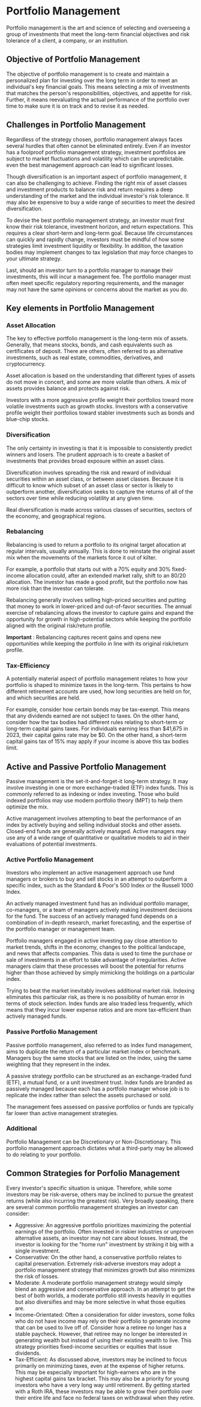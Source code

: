 # Portfolio Management

Portfolio management is the art and science of selecting and overseeing a group of investments that meet the long-term financial objectives and risk tolerance of a client, a company, or an institution.

## Objective of Portfolio Management

The objective of portfolio management is to create and maintain a personalized plan for investing over the long term in order to meet an individual's key financial goals. This means selecting a mix of investments that matches the person's responsibilities, objectives, and appetite for risk. Further, it means reevaluating the actual performance of the portfolio over time to make sure it is on track and to revise it as needed.

## Challenges in Portfolio Management

Regardless of the strategy chosen, portfolio management always faces several hurdles that often cannot be eliminated entirely. Even if an investor has a foolproof portfolio management strategy, investment portfolios are subject to market fluctuations and volatility which can be unpredictable. even the best management approach can lead to significant losses.

Though diversification is an important aspect of portfolio management, it can also be challenging to achieve. Finding the right mix of asset classes and investment products to balance risk and return requires a deep understanding of the market and the individual investor's risk tolerance. It may also be expensive to buy a wide range of securities to meet the desired diversification.

To devise the best portfolio management strategy, an investor must first know their risk tolerance, investment horizon, and return expectations. This requires a clear short-term and long-term goal. Because life circumstances can quickly and rapidly change, investors must be mindful of how some strategies limit investment liquidity or flexibility. In addition, the taxation bodies may implement changes to tax legislation that may force changes to your ultimate strategy.

Last, should an investor turn to a portfolio manager to manage their investments, this will incur a management fee. The portfolio manager must often meet specific regulatory reporting requirements, and the manager may not have the same opinions or concerns about the market as you do.

## Key elements in Portfolio Management

### Asset Allocation

The key to effective portfolio management is the long-term mix of assets. Generally, that means stocks, bonds, and cash equivalents such as certificates of deposit. There are others, often referred to as alternative investments, such as real estate, commodities, derivatives, and cryptocurrency.

Asset allocation is based on the understanding that different types of assets do not move in concert, and some are more volatile than others. A mix of assets provides balance and protects against risk.

Investors with a more aggressive profile weight their portfolios toward more volatile investments such as growth stocks. Investors with a conservative profile weight their portfolios toward stabler investments such as bonds and blue-chip stocks.

### Diversification

The only certainty in investing is that it is impossible to consistently predict winners and losers. The prudent approach is to create a basket of investments that provides broad exposure within an asset class.

Diversification involves spreading the risk and reward of individual securities within an asset class, or between asset classes. Because it is difficult to know which subset of an asset class or sector is likely to outperform another, diversification seeks to capture the returns of all of the sectors over time while reducing volatility at any given time.

Real diversification is made across various classes of securities, sectors of the economy, and geographical regions.

### Rebalancing

Rebalancing is used to return a portfolio to its original target allocation at regular intervals, usually annually. This is done to reinstate the original asset mix when the movements of the markets force it out of kilter.

For example, a portfolio that starts out with a 70% equity and 30% fixed-income allocation could, after an extended market rally, shift to an 80/20 allocation. The investor has made a good profit, but the portfolio now has more risk than the investor can tolerate.

Rebalancing generally involves selling high-priced securities and putting that money to work in lower-priced and out-of-favor securities. The annual exercise of rebalancing allows the investor to capture gains and expand the opportunity for growth in high-potential sectors while keeping the portfolio aligned with the original risk/return profile.

**Important** : Rebalancing captures recent gains and opens new opportunities while keeping the portfolio in line with its original risk/return profile.

### Tax-Efficiency

A potentially material aspect of portfolio management relates to how your portfolio is shaped to minimize taxes in the long-term. This pertains to how different retirement accounts are used, how long securities are held on for, and which securities are held.

For example, consider how certain bonds may be tax-exempt. This means that any dividends earned are not subject to taxes. On the other hand, consider how the tax bodies had different rules relating to short-term or long-term capital gains taxes. For individuals earning less than $41,675 in 2023, their capital gains rate may be $0. On the other hand, a short-term capital gains tax of 15% may apply if your income is above this tax bodies limit.

## Active and Passive Portfolio Management

Passive management is the set-it-and-forget-it long-term strategy. It may involve investing in one or more exchange-traded (ETF) index funds. This is commonly referred to as indexing or index investing. Those who build indexed portfolios may use modern portfolio theory (MPT) to help them optimize the mix.

Active management involves attempting to beat the performance of an index by actively buying and selling individual stocks and other assets. Closed-end funds are generally actively managed. Active managers may use any of a wide range of quantitative or qualitative models to aid in their evaluations of potential investments.

### Active Portfolio Management

Investors who implement an active management approach use fund managers or brokers to buy and sell stocks in an attempt to outperform a specific index, such as the Standard & Poor's 500 Index or the Russell 1000 Index.

An actively managed investment fund has an individual portfolio manager, co-managers, or a team of managers actively making investment decisions for the fund. The success of an actively managed fund depends on a combination of in-depth research, market forecasting, and the expertise of the portfolio manager or management team.

Portfolio managers engaged in active investing pay close attention to market trends, shifts in the economy, changes to the political landscape, and news that affects companies. This data is used to time the purchase or sale of investments in an effort to take advantage of irregularities. Active managers claim that these processes will boost the potential for returns higher than those achieved by simply mimicking the holdings on a particular index.

Trying to beat the market inevitably involves additional market risk. Indexing eliminates this particular risk, as there is no possibility of human error in terms of stock selection. Index funds are also traded less frequently, which means that they incur lower expense ratios and are more tax-efficient than actively managed funds.

### Passive Portfolio Management

Passive portfolio management, also referred to as index fund management, aims to duplicate the return of a particular market index or benchmark. Managers buy the same stocks that are listed on the index, using the same weighting that they represent in the index.

A passive strategy portfolio can be structured as an exchange-traded fund (ETF), a mutual fund, or a unit investment trust. Index funds are branded as passively managed because each has a portfolio manager whose job is to replicate the index rather than select the assets purchased or sold.

The management fees assessed on passive portfolios or funds are typically far lower than active management strategies.

### Additional

Portfolio Management can be Discretionary or Non-Discretionary. This portfolio management approach dictates what a third-party may be allowed to do relating to your portfolio.

## Common Strategies for Porfolio Management

Every investor's specific situation is unique. Therefore, while some investors may be risk-averse, others may be inclined to pursue the greatest returns (while also incurring the greatest risk). Very broadly speaking, there are several common portfolio management strategies an investor can consider:

- Aggressive: An aggressive portfolio prioritizes maximizing the potential earnings of the portfolio. Often invested in riskier industries or unproven alternative assets, an investor may not care about losses. Instead, the investor is looking for the "home run" investment by striking it big with a single investment.
- Conservative: On the other hand, a conservative portfolio relates to capital preservation. Extremely risk-adverse investors may adopt a portfolio management strategy that minimizes growth but also minimizes the risk of losses.
- Moderate: A moderate portfolio management strategy would simply blend an aggressive and conservative approach. In an attempt to get the best of both worlds, a moderate portfolio still invests heavily in equities but also diversifies and may be more selective in what those equities are.
- Income-Orientated: Often a consideration for older investors, some folks who do not have income may rely on their portfolio to generate income that can be used to live off of. Consider how a retiree no longer has a stable paycheck. However, that retiree may no longer be interested in generating wealth but instead of using their existing wealth to live. This strategy priorities fixed-income securities or equities that issue dividends.
- Tax-Efficient: As discussed above, investors may be inclined to focus primarily on minimizing taxes, even at the expense of higher returns. This may be especially important for high-earners who are in the highest capital gains tax bracket. This may also be a priority for young investors who have a very long way until retirement. By getting started with a Roth IRA, these investors may be able to grow their portfolio over their entire life and face no federal taxes on withdrawal when they retire.